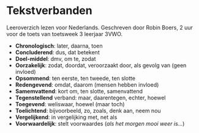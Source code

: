 # Tekstverbanden

Leeroverzich lezen voor Nederlands. Geschreven door Robin Boers, 2 uur voor de toets van toetsweek 3 leerjaar 3VWO.

- **Chronologisch**: later, daarna, toen
- **Concluderend**: dus, dat betekent
- **Doel-middel**: dmv, om te, zodat
- **Oorzakelijk**: zodat, doordat, veroorzaakt door, als gevolg van (geen invloed)
- **Opsommend**: ten eerste, ten tweede, ten slotte
- **Redengevend**: omdat, daarom (mensen hebben invloed)
- **Samemvattend**: kort om, ten slotte, samenvattend
- **Tegenstellend** verband: maar, daarentegen, echter, hoewel
- **Toegevend**: weliswaar, hoewel (maar toch)
- **Toelichtend**: bijvoorbeeld, zo, zoals, denk aan, neem nou
- **Vergelijkend**: in vergelijking met, net als
- **Voorwaardelijk**: stelt voorwaardes (_als het morgen mooi weer is..._)


